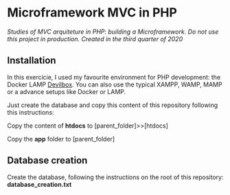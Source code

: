 # Microframework MVC in PHP
*Studies of MVC arquiteture in PHP: building a Microframework. Do not use this project in production. Created in the third quarter of 2020*


## Installation
In this exercicie, I used my favourite environment for PHP development: the Docker LAMP [Devilbox](https://devilbox.readthedocs.io/). 
You can also use the typical XAMPP, WAMP, MAMP or a advance setups like Docker or LAMP.

Just create the database and copy this content of this repository following this instructions:

Copy the content of **htdocs** to [parent_folder]>>[htdocs]

Copy the **app** folder to [parent_folder]


## Database creation
Create the database, following the instructions on the root of this repository: **database_creation.txt**
